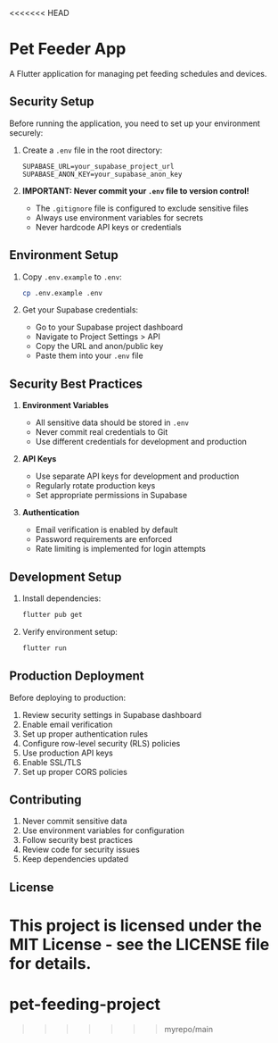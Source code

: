 <<<<<<< HEAD
# Pet Feeder App

A Flutter application for managing pet feeding schedules and devices.

## Security Setup

Before running the application, you need to set up your environment securely:

1. Create a `.env` file in the root directory:
   ```
   SUPABASE_URL=your_supabase_project_url
   SUPABASE_ANON_KEY=your_supabase_anon_key
   ```

2. **IMPORTANT: Never commit your `.env` file to version control!**
   - The `.gitignore` file is configured to exclude sensitive files
   - Always use environment variables for secrets
   - Never hardcode API keys or credentials

## Environment Setup

1. Copy `.env.example` to `.env`:
   ```bash
   cp .env.example .env
   ```

2. Get your Supabase credentials:
   - Go to your Supabase project dashboard
   - Navigate to Project Settings > API
   - Copy the URL and anon/public key
   - Paste them into your `.env` file

## Security Best Practices

1. **Environment Variables**
   - All sensitive data should be stored in `.env`
   - Never commit real credentials to Git
   - Use different credentials for development and production

2. **API Keys**
   - Use separate API keys for development and production
   - Regularly rotate production keys
   - Set appropriate permissions in Supabase

3. **Authentication**
   - Email verification is enabled by default
   - Password requirements are enforced
   - Rate limiting is implemented for login attempts

## Development Setup

1. Install dependencies:
   ```bash
   flutter pub get
   ```

2. Verify environment setup:
   ```bash
   flutter run
   ```

## Production Deployment

Before deploying to production:

1. Review security settings in Supabase dashboard
2. Enable email verification
3. Set up proper authentication rules
4. Configure row-level security (RLS) policies
5. Use production API keys
6. Enable SSL/TLS
7. Set up proper CORS policies

## Contributing

1. Never commit sensitive data
2. Use environment variables for configuration
3. Follow security best practices
4. Review code for security issues
5. Keep dependencies updated

## License

This project is licensed under the MIT License - see the LICENSE file for details.
=======
# pet-feeding-project
>>>>>>> myrepo/main
